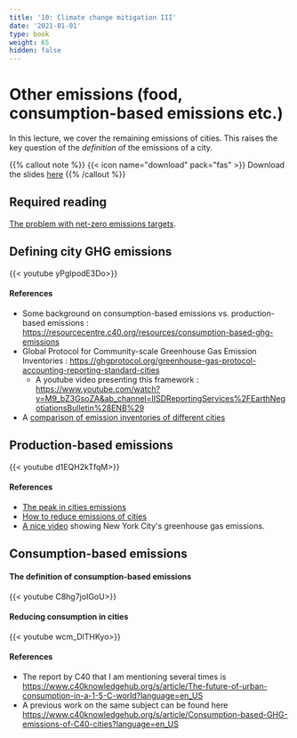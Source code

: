 ```yaml
---
title: '10: Climate change mitigation III'
date: '2021-01-01'
type: book
weight: 65
hidden: false
---
```

# Other emissions (food, consumption-based emissions etc.)

<!--more-->

In this lecture, we cover the remaining emissions of cities. This raises the key question of the _definition_ of the emissions of a city.

{{% callout note %}}
{{< icon name="download" pack="fas" >}} Download the slides [here](http://www.centre-cired.fr/wp-content/uploads/2021/10/course-other-emissions.pdf)
{{% /callout %}}


## Required reading

[The problem with net-zero emissions targets](https://www.carbonbrief.org/guest-post-the-problem-with-net-zero-emissions-targets/).


## Defining city GHG emissions
{{< youtube yPgIpodE3Do>}}

#### References
- Some background on consumption-based emissions vs. production-based emissions : https://resourcecentre.c40.org/resources/consumption-based-ghg-emissions
- Global Protocol for Community-scale Greenhouse Gas Emission Inventories : https://ghgprotocol.org/greenhouse-gas-protocol-accounting-reporting-standard-cities
  - A youtube video presenting this framework : https://www.youtube.com/watch?v=M9_bZ3GsoZA&ab_channel=IISDReportingServices%2FEarthNegotiationsBulletin%28ENB%29
- A [comparison of emission inventories of different cities](https://www.c40knowledgehub.org/s/article/C40-cities-greenhouse-gas-emissions-interactive-dashboard?language=en_US)

## Production-based emissions
{{< youtube d1EQH2kTfqM>}}

#### References
- [The peak in cities emissions](https://c40-production-images.s3.amazonaws.com/other_uploads/images/1923_Peaking_emissions_Media_Pack_Extended_version.original.pdf?1536847923)
- [How to reduce emissions of cities](https://www.c40knowledgehub.org/s/article/Deadline-2020-How-cities-will-get-the-job-done?language=en_US)
- [A nice video](https://www.youtube.com/watch?v=DtqSIplGXOA&ab_channel=RealWorldVisuals) showing New York City's greenhouse gas emissions.

## Consumption-based emissions
#### The definition of consumption-based emissions
{{< youtube C8hg7joIGoU>}}

#### Reducing consumption in cities
{{< youtube wcm_DlTHKyo>}}

#### References
- The report by C40 that I am mentioning several times is https://www.c40knowledgehub.org/s/article/The-future-of-urban-consumption-in-a-1-5-C-world?language=en_US
- A previous work on the same subject can be found here https://www.c40knowledgehub.org/s/article/Consumption-based-GHG-emissions-of-C40-cities?language=en_US



